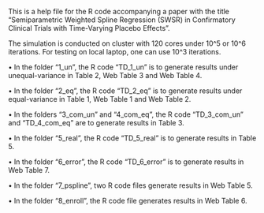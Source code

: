 This is a help file for the R code accompanying a paper with the title “Semiparametric Weighted Spline Regression (SWSR) in Confirmatory Clinical Trials with Time-Varying Placebo Effects”.

The simulation is conducted on cluster with 120 cores under 10^5 or 10^6 iterations. For testing on local laptop, one can use 10^3 iterations.

•	In the folder “1_un”, the R code “TD_1_un” is to generate results under unequal-variance in Table 2, Web Table 3 and Web Table 4. 

•	In the folder “2_eq”, the R code “TD_2_eq” is to generate results under equal-variance in Table 1, Web Table 1 and Web Table 2. 

•	In the folders “3_com_un” and “4_com_eq”, the R code “TD_3_com_un” and “TD_4_com_eq” are to generate results in Table 3.  

•	In the folder “5_real”, the R code “TD_5_real” is to generate results in Table 5. 

•	In the folder “6_error”, the R code “TD_6_error” is to generate results in Web Table 7.

•	In the folder “7_pspline”, two R code files generate results in Web Table 5.

•	In the folder “8_enroll”, the R code file generates results in Web Table 6.
